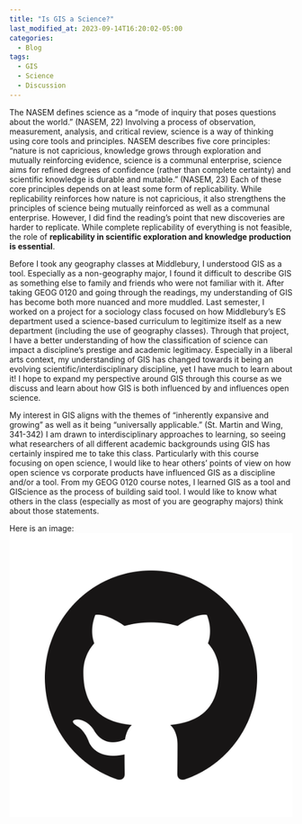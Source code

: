 ```yaml
---
title: "Is GIS a Science?"
last_modified_at: 2023-09-14T16:20:02-05:00
categories:
  - Blog
tags:
  - GIS
  - Science
  - Discussion
---
```


The NASEM defines science as a “mode of inquiry that poses questions about the world.” (NASEM, 22) Involving a process of observation, measurement, analysis, and critical review, science is a way of thinking using core tools and principles. NASEM describes five core principles: “nature is not capricious, knowledge grows through exploration and mutually reinforcing evidence, science is a communal enterprise, science aims for refined degrees of confidence (rather than complete certainty) and scientific knowledge is durable and mutable.” (NASEM, 23) Each of these core principles depends on at least some form of replicability. While replicability reinforces how nature is not capricious, it also strengthens the principles of science being mutually reinforced as well as a communal enterprise. However, I did find the reading’s point that new discoveries are harder to replicate. While complete replicability of everything is not feasible, the role of **replicability in scientific exploration and knowledge production is essential**. 

Before I took any geography classes at Middlebury, I understood GIS as a tool. Especially as a non-geography major, I found it difficult to describe GIS as something else to family and friends who were not familiar with it. After taking GEOG 0120 and going through the readings, my understanding of GIS has become both more nuanced and more muddled. Last semester, I worked on a project for a sociology class focused on how Middlebury’s ES department used a science-based curriculum to legitimize itself as a new department (including the use of geography classes). Through that project, I have a better understanding of how the classification of science can impact a discipline’s prestige and academic legitimacy. Especially in a liberal arts context, my understanding of GIS has changed towards it being an evolving scientific/interdisciplinary discipline, yet I have much to learn about it! I hope to expand my perspective around GIS through this course as we discuss and learn about how GIS is both influenced by and influences open science. 

My interest in GIS aligns with the themes of “inherently expansive and growing” as well as it being “universally applicable.” (St. Martin and Wing, 341-342) I am drawn to interdisciplinary approaches to learning, so seeing what researchers of all different academic backgrounds using GIS has certainly inspired me to take this class. Particularly with this course focusing on open science, I would like to hear others’ points of view on how open science vs corporate products have influenced GIS as a discipline and/or a tool. From my GEOG 0120 course notes, I learned GIS as a tool and GIScience as the process of building said tool. I would like to know what others in the class (especially as most of you are geography majors) think about those statements. 


Here is an image: ![logo](/assets/images/GitHub-Mark.png)